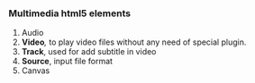 ### Multimedia html5 elements

1. Audio
2. **Video**_,_ to play video files without any need of special plugin.
3. **Track**, used for add subtitle in video
4. **Source**, input file format
5. Canvas

